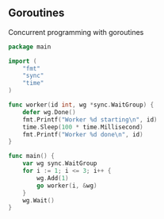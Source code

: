 <!-- METADATA
{
  "title": "Golang Goroutines",
  "tags": [
    "go",
    "concurrency"
  ],
  "language": "go"
}
-->

## Goroutines
Concurrent programming with goroutines
```go
package main

import (
    "fmt"
    "sync"
    "time"
)

func worker(id int, wg *sync.WaitGroup) {
    defer wg.Done()
    fmt.Printf("Worker %d starting\n", id)
    time.Sleep(100 * time.Millisecond)
    fmt.Printf("Worker %d done\n", id)
}

func main() {
    var wg sync.WaitGroup
    for i := 1; i <= 3; i++ {
        wg.Add(1)
        go worker(i, &wg)
    }
    wg.Wait()
}
```